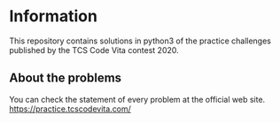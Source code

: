 # Information
This repository contains solutions in python3 of the practice challenges published by the TCS Code Vita contest 2020.

## About the problems
You can check the statement of every problem at the official web site.
https://practice.tcscodevita.com/
